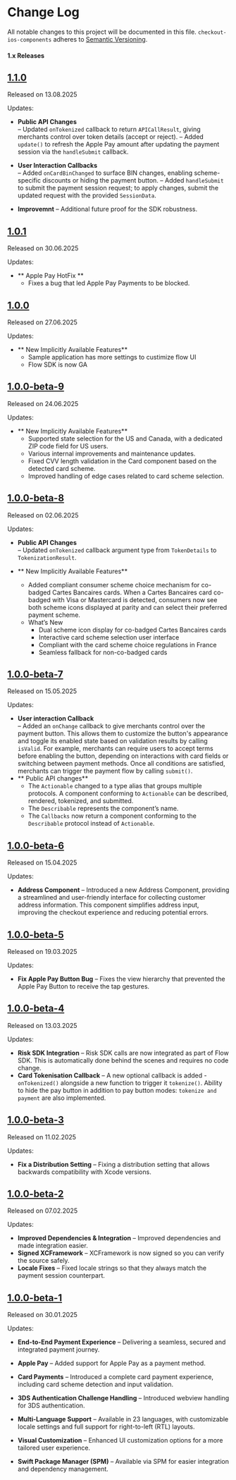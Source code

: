 # Change Log

All notable changes to this project will be documented in this file.
`checkout-ios-components` adheres to [Semantic Versioning](http://semver.org/).

#### 1.x Releases

## [1.1.0](https://github.com/checkout/checkout-ios-components/releases/tag/1.1.0)

Released on 13.08.2025

Updates:
  
- **Public API Changes**  
  – Updated `onTokenized` callback to return `APICallResult`, giving merchants control over token details (accept or reject).
  – Added `update()` to refresh the Apple Pay amount after updating the payment session via the `handleSubmit` callback. 

- **User Interaction Callbacks**  
  – Added `onCardBinChanged` to surface BIN changes, enabling scheme-specific discounts or hiding the payment button.
  – Added `handleSubmit` to submit the payment session request; to apply changes, submit the updated request with the provided `SessionData`.
  
- **Improvemnt**
  – Additional future proof for the SDK robustness.
  
##

## [1.0.1](https://github.com/checkout/checkout-ios-components/releases/tag/1.0.1)

Released on 30.06.2025

Updates:
  
- ** Apple Pay HotFix ** 
  - Fixes a bug that led Apple Pay Payments to be blocked.

##

## [1.0.0](https://github.com/checkout/checkout-ios-components/releases/tag/1.0.0)

Released on 27.06.2025

Updates:
  
- ** New Implicitly Available Features** 
  - Sample application has more settings to custimize flow UI
  - Flow SDK is now GA 

##

## [1.0.0-beta-9](https://github.com/checkout/checkout-ios-components/releases/tag/1.0.0-beta-9)

Released on 24.06.2025

Updates:
  
- ** New Implicitly Available Features** 
  - Supported state selection for the US and Canada, with a dedicated ZIP code field for US users.
  - Various internal improvements and maintenance updates.
  - Fixed CVV length validation in the Card component based on the detected card scheme.
  - Improved handling of edge cases related to card scheme selection.

##

## [1.0.0-beta-8](https://github.com/checkout/checkout-ios-components/releases/tag/1.0.0-beta-8)

Released on 02.06.2025

Updates:

- **Public API Changes**  
  – Updated `onTokenized` callback argument type from `TokenDetails` to `TokenizationResult`.
  
- ** New Implicitly Available Features** 
  - Added compliant consumer scheme choice mechanism for co-badged Cartes Bancaires cards. When a Cartes Bancaires card co-badged with Visa or Mastercard is detected, consumers now see both scheme icons displayed at parity and can select their preferred payment scheme.
  - What’s New
    - Dual scheme icon display for co-badged Cartes Bancaires cards
    - Interactive card scheme selection user interface
    - Compliant with the card scheme choice regulations in France
    - Seamless fallback for non-co-badged cards

## [1.0.0-beta-7](https://github.com/checkout/checkout-ios-components/releases/tag/1.0.0-beta-7)

Released on 15.05.2025

Updates:

- **User interaction Callback**  
  – Added an `onChange` callback to give merchants control over the payment button. This allows them to customize the button's appearance and toggle its enabled state based on validation results by calling `isValid`. For example, merchants can require users to accept terms before enabling the button, depending on interactions with card fields or switching between payment methods. Once all conditions are satisfied, merchants can trigger the payment flow by calling `submit()`.
- ** Public API changes** 
  - The `Actionable` changed to a type alias that groups multiple protocols. A component conforming to `Actionable` can be described, rendered, tokenized, and submitted.
  - The `Describable` represents the component’s name. 
  - The `Callbacks` now return a component conforming to the `Describable` protocol instead of `Actionable`.

## [1.0.0-beta-6](https://github.com/checkout/checkout-ios-components/releases/tag/1.0.0-beta-6)

Released on 15.04.2025

Updates:

-   **Address Component** – Introduced a new Address Component, providing a streamlined and user-friendly interface for collecting customer address information. This component simplifies address input, improving the checkout experience and reducing potential errors.

## [1.0.0-beta-5](https://github.com/checkout/checkout-ios-components/releases/tag/1.0.0-beta-5)

Released on 19.03.2025

Updates:

- **Fix Apple Pay Button Bug** – Fixes the view hierarchy that prevented the Apple Pay Button to receive the tap gestures.

## [1.0.0-beta-4](https://github.com/checkout/checkout-ios-components/releases/tag/1.0.0-beta-4)

Released on 13.03.2025

Updates:

- **Risk SDK Integration** – Risk SDK calls are now integrated as part of Flow SDK. This is automatically done behind the scenes and requires no code change.
- **Card Tokenisation Callback** – A new optional callback is added - `onTokenized()` alongside a new function to trigger it `tokenize()`. Ability to hide the pay button in addition to pay button modes: `tokenize and payment` are also implemented.

## [1.0.0-beta-3](https://github.com/checkout/checkout-ios-components/releases/tag/1.0.0-beta-3)

Released on 11.02.2025

Updates:

- **Fix a Distribution Setting** – Fixing a distribution setting that allows backwards compatibility with Xcode versions.

## [1.0.0-beta-2](https://github.com/checkout/checkout-ios-components/releases/tag/1.0.0-beta-2)

Released on 07.02.2025

Updates:

- **Improved Dependencies & Integration** – Improved dependencies and made integration easier.
- **Signed XCFramework** – XCFramework is now signed so you can verify the source safely.
- **Locale Fixes** – Fixed locale strings so that they always match the payment session counterpart.

## [1.0.0-beta-1](https://github.com/checkout/checkout-ios-components/releases/tag/1.0.0-beta-1)

Released on 30.01.2025

Updates:

- **End-to-End Payment Experience** – Delivering a seamless, secured and integrated payment journey.

- **Apple Pay** – Added support for Apple Pay as a payment method.

- **Card Payments** – Introduced a complete card payment experience, including card scheme detection and input validation.

- **3DS Authentication Challenge Handling** – Introduced webview handling for 3DS authentication.

- **Multi-Language Support** – Available in 23 languages, with customizable locale settings and full support for right-to-left (RTL) layouts.

- **Visual Customization** – Enhanced UI customization options for a more tailored user experience.

- **Swift Package Manager (SPM)** – Available via SPM for easier integration and dependency management.
